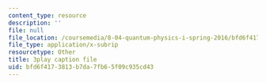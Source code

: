 ```yaml
---
content_type: resource
description: ''
file: null
file_location: /coursemedia/8-04-quantum-physics-i-spring-2016/bfd6f4173813b7da7fb65f09c935cd43_vnyxYtj0mfE.srt
file_type: application/x-subrip
resourcetype: Other
title: 3play caption file
uid: bfd6f417-3813-b7da-7fb6-5f09c935cd43
---
```

